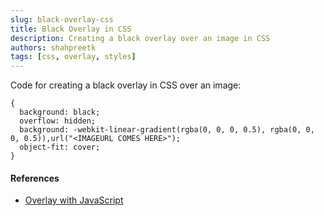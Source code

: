 ```yaml
---
slug: black-overlay-css
title: Black Overlay in CSS
description: Creating a black overlay over an image in CSS
authors: shahpreetk
tags: [css, overlay, styles]
---
```


Code for creating a black overlay in CSS over an image:
<!-- truncate -->
```
{
  background: black;
  overflow: hidden;
  background: -webkit-linear-gradient(rgba(0, 0, 0, 0.5), rgba(0, 0, 0, 0.5)),url("<IMAGEURL COMES HERE>");
  object-fit: cover;
}
```

#### References
- [Overlay with JavaScript](https://www.w3schools.com/howto/howto_css_overlay.asp)
